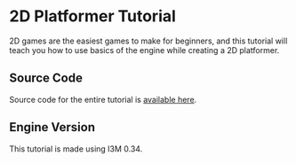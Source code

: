 # 2D Platformer Tutorial

2D games are the easiest games to make for beginners, and this tutorial will teach you how to use basics of the engine
while creating a 2D platformer.

## Source Code

Source code for the entire tutorial is [available here](https://github.com/IThreeM/I3M-Developer-Docs.github.io/tree/main/src/code/tutorials/platformer).

## Engine Version

This tutorial is made using I3M 0.34.